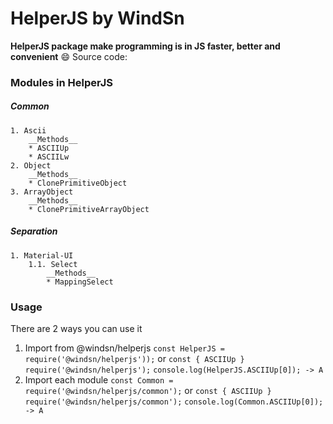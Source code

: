 # HelperJS by WindSn
**HelperJS package make programming is in JS faster, better and convenient** :smile:
Source code: 
### Modules in HelperJS
##### Common
    1. Ascii
        __Methods__
        * ASCIIUp
        * ASCIILw
    2. Object
        __Methods__
        * ClonePrimitiveObject
    3. ArrayObject
        __Methods__
        * ClonePrimitiveArrayObject
##### Separation
    1. Material-UI
        1.1. Select
            __Methods__
            * MappingSelect
### Usage
There are 2 ways you can use it
1. Import from @windsn/helperjs
```const HelperJS = require('@windsn/helperjs'));```
or
```const { ASCIIUp } require('@windsn/helperjs');```
```console.log(HelperJS.ASCIIUp[0]); -> A```
2. Import each module
```const Common = require('@windsn/helperjs/common');```
or
```const { ASCIIUp } require('@windsn/helperjs/common');```
```console.log(Common.ASCIIUp[0]); -> A```
[^1]: Fast, Better, Convenient